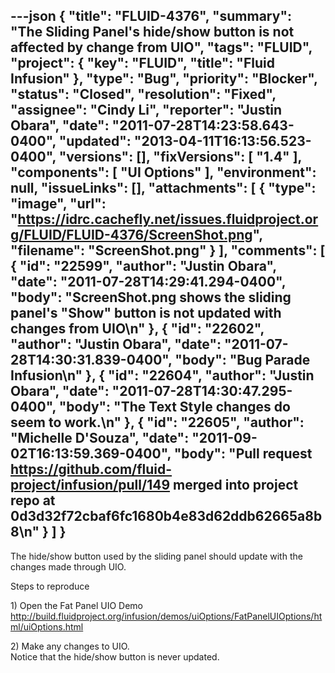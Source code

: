 ---json
{
  "title": "FLUID-4376",
  "summary": "The Sliding Panel's hide/show button is not affected by change from UIO",
  "tags": "FLUID",
  "project": {
    "key": "FLUID",
    "title": "Fluid Infusion"
  },
  "type": "Bug",
  "priority": "Blocker",
  "status": "Closed",
  "resolution": "Fixed",
  "assignee": "Cindy Li",
  "reporter": "Justin Obara",
  "date": "2011-07-28T14:23:58.643-0400",
  "updated": "2013-04-11T16:13:56.523-0400",
  "versions": [],
  "fixVersions": [
    "1.4"
  ],
  "components": [
    "UI Options"
  ],
  "environment": null,
  "issueLinks": [],
  "attachments": [
    {
      "type": "image",
      "url": "https://idrc.cachefly.net/issues.fluidproject.org/FLUID/FLUID-4376/ScreenShot.png",
      "filename": "ScreenShot.png"
    }
  ],
  "comments": [
    {
      "id": "22599",
      "author": "Justin Obara",
      "date": "2011-07-28T14:29:41.294-0400",
      "body": "ScreenShot.png shows the sliding panel's \"Show\" button is not updated with changes from UIO\n"
    },
    {
      "id": "22602",
      "author": "Justin Obara",
      "date": "2011-07-28T14:30:31.839-0400",
      "body": "Bug Parade Infusion\n"
    },
    {
      "id": "22604",
      "author": "Justin Obara",
      "date": "2011-07-28T14:30:47.295-0400",
      "body": "The Text Style changes do seem to work.\n"
    },
    {
      "id": "22605",
      "author": "Michelle D'Souza",
      "date": "2011-09-02T16:13:59.369-0400",
      "body": "Pull request <https://github.com/fluid-project/infusion/pull/149> merged into project repo at 0d3d32f72cbaf6fc1680b4e83d62ddb62665a8b8\n"
    }
  ]
}
---
The hide/show button used by the sliding panel should update with the changes made through UIO.

Steps to reproduce

1\) Open the Fat Panel UIO Demo\
<http://build.fluidproject.org/infusion/demos/uiOptions/FatPanelUIOptions/html/uiOptions.html>

2\) Make any changes to UIO.\
Notice that the hide/show button is never updated.

        
